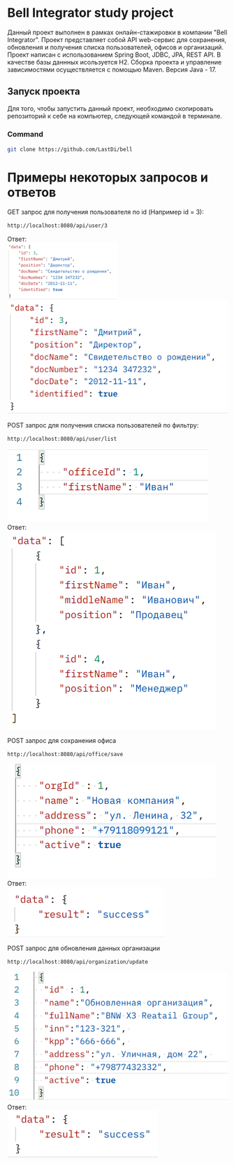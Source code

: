 # Bell Integrator study project
Данный проект выполнен в рамках онлайн-стажировки в компании "Bell Integrator". 
Проект представляет собой API web-сервис для сохранения, обновления и получения списка пользователей, офисов и организаций.
Проект написан с использованием Spring Boot, JDBC, JPA, REST API.
В качестве базы даннных исользуется H2.
Сборка проекта и управление зависимостями осуществляется с помощью Maven.
Версия Java - 17.

## Запуск проекта
Для того, чтобы запустить данный проект, необходимо скопировать репозиторий к себе на компьютер, 
следующей командой в терминале.
### Command
```bash
git clone https://github.com/LastDi/bell
```

# Примеры некоторых запросов и ответов
GET запрос для получения пользователя по id (Например id = 3):
```bash
http://localhost:8080/api/user/3
```
Ответ: 
<br/>
<img align="center" src="img.png" width="50%" height="50%"/>
![img.png](img.png)

POST запрос для получения списка пользователей по фильтру:
```bash
http://localhost:8080/api/user/list
```
![img_1.png](img_1.png)
<br/>
Ответ: 
<br/>
![img_2.png](img_2.png)

POST запрос для сохранения офиса
```bash
http://localhost:8080/api/office/save
```
![img_3.png](img_3.png)
<br/>
Ответ: 
<br/>
![img_4.png](img_4.png)

POST запрос для обновления данных организации
```bash
http://localhost:8080/api/organization/update
```
![img_5.png](img_5.png)
<br/>
Ответ:
<br/>
![img_6.png](img_6.png)


